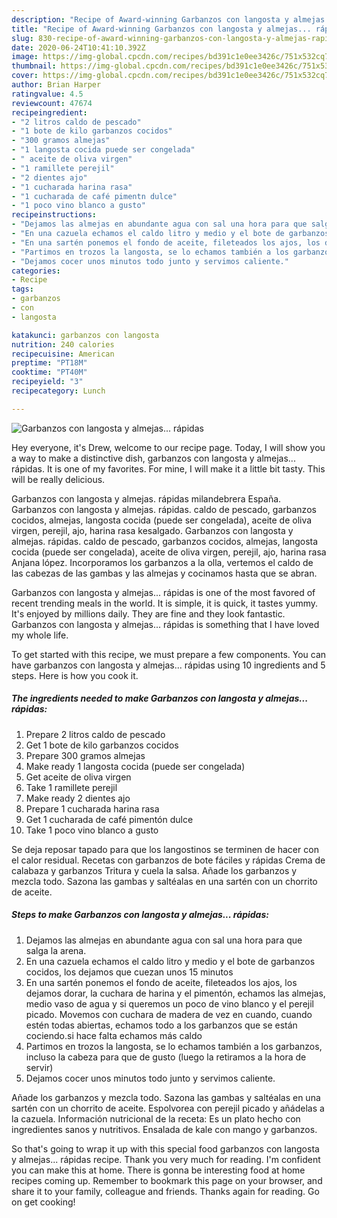 ```yaml
---
description: "Recipe of Award-winning Garbanzos con langosta y almejas... rápidas"
title: "Recipe of Award-winning Garbanzos con langosta y almejas... rápidas"
slug: 830-recipe-of-award-winning-garbanzos-con-langosta-y-almejas-rapidas
date: 2020-06-24T10:41:10.392Z
image: https://img-global.cpcdn.com/recipes/bd391c1e0ee3426c/751x532cq70/garbanzos-con-langosta-y-almejas-rapidas-foto-principal.jpg
thumbnail: https://img-global.cpcdn.com/recipes/bd391c1e0ee3426c/751x532cq70/garbanzos-con-langosta-y-almejas-rapidas-foto-principal.jpg
cover: https://img-global.cpcdn.com/recipes/bd391c1e0ee3426c/751x532cq70/garbanzos-con-langosta-y-almejas-rapidas-foto-principal.jpg
author: Brian Harper
ratingvalue: 4.5
reviewcount: 47674
recipeingredient:
- "2 litros caldo de pescado"
- "1 bote de kilo garbanzos cocidos"
- "300 gramos almejas"
- "1 langosta cocida puede ser congelada"
- " aceite de oliva virgen"
- "1 ramillete perejil"
- "2 dientes ajo"
- "1 cucharada harina rasa"
- "1 cucharada de café pimentn dulce"
- "1 poco vino blanco a gusto"
recipeinstructions:
- "Dejamos las almejas en abundante agua con sal una hora para que salga la arena."
- "En una cazuela echamos el caldo litro y medio y el bote de garbanzos cocidos, los dejamos que cuezan unos 15 minutos"
- "En una sartén ponemos el fondo de aceite, fileteados los ajos, los dejamos dorar, la cuchara de harina y el pimentón, echamos las almejas, medio vaso de agua y si queremos un poco de vino blanco y el perejil picado. Movemos con cuchara de madera de vez en cuando, cuando estén todas abiertas, echamos todo a los garbanzos que se están cociendo.si hace falta echamos más caldo"
- "Partimos en trozos la langosta, se lo echamos también a los garbanzos, incluso la cabeza para que de gusto (luego la retiramos a la hora de servir)"
- "Dejamos cocer unos minutos todo junto y servimos caliente."
categories:
- Recipe
tags:
- garbanzos
- con
- langosta

katakunci: garbanzos con langosta 
nutrition: 240 calories
recipecuisine: American
preptime: "PT18M"
cooktime: "PT40M"
recipeyield: "3"
recipecategory: Lunch

---
```



![Garbanzos con langosta y almejas... rápidas](https://img-global.cpcdn.com/recipes/bd391c1e0ee3426c/751x532cq70/garbanzos-con-langosta-y-almejas-rapidas-foto-principal.jpg)

Hey everyone, it's Drew, welcome to our recipe page. Today, I will show you a way to make a distinctive dish, garbanzos con langosta y almejas... rápidas. It is one of my favorites. For mine, I will make it a little bit tasty. This will be really delicious.

Garbanzos con langosta y almejas. rápidas milandebrera España. Garbanzos con langosta y almejas. rápidas. caldo de pescado, garbanzos cocidos, almejas, langosta cocida (puede ser congelada), aceite de oliva virgen, perejil, ajo, harina rasa kesalgado. Garbanzos con langosta y almejas. rápidas. caldo de pescado, garbanzos cocidos, almejas, langosta cocida (puede ser congelada), aceite de oliva virgen, perejil, ajo, harina rasa Anjana lópez. Incorporamos los garbanzos a la olla, vertemos el caldo de las cabezas de las gambas y las almejas y cocinamos hasta que se abran.

Garbanzos con langosta y almejas... rápidas is one of the most favored of recent trending meals in the world. It is simple, it is quick, it tastes yummy. It's enjoyed by millions daily. They are fine and they look fantastic. Garbanzos con langosta y almejas... rápidas is something that I have loved my whole life.


To get started with this recipe, we must prepare a few components. You can have garbanzos con langosta y almejas... rápidas using 10 ingredients and 5 steps. Here is how you cook it.

<!--inarticleads1-->

##### The ingredients needed to make Garbanzos con langosta y almejas... rápidas:

1. Prepare 2 litros caldo de pescado
1. Get 1 bote de kilo garbanzos cocidos
1. Prepare 300 gramos almejas
1. Make ready 1 langosta cocida (puede ser congelada)
1. Get  aceite de oliva virgen
1. Take 1 ramillete perejil
1. Make ready 2 dientes ajo
1. Prepare 1 cucharada harina rasa
1. Get 1 cucharada de café pimentón dulce
1. Take 1 poco vino blanco a gusto


Se deja reposar tapado para que los langostinos se terminen de hacer con el calor residual. Recetas con garbanzos de bote fáciles y rápidas Crema de calabaza y garbanzos Tritura y cuela la salsa. Añade los garbanzos y mezcla todo. Sazona las gambas y saltéalas en una sartén con un chorrito de aceite. 

<!--inarticleads2-->

##### Steps to make Garbanzos con langosta y almejas... rápidas:

1. Dejamos las almejas en abundante agua con sal una hora para que salga la arena.
1. En una cazuela echamos el caldo litro y medio y el bote de garbanzos cocidos, los dejamos que cuezan unos 15 minutos
1. En una sartén ponemos el fondo de aceite, fileteados los ajos, los dejamos dorar, la cuchara de harina y el pimentón, echamos las almejas, medio vaso de agua y si queremos un poco de vino blanco y el perejil picado. Movemos con cuchara de madera de vez en cuando, cuando estén todas abiertas, echamos todo a los garbanzos que se están cociendo.si hace falta echamos más caldo
1. Partimos en trozos la langosta, se lo echamos también a los garbanzos, incluso la cabeza para que de gusto (luego la retiramos a la hora de servir)
1. Dejamos cocer unos minutos todo junto y servimos caliente.


Añade los garbanzos y mezcla todo. Sazona las gambas y saltéalas en una sartén con un chorrito de aceite. Espolvorea con perejil picado y añádelas a la cazuela. Información nutricional de la receta: Es un plato hecho con ingredientes sanos y nutritivos. Ensalada de kale con mango y garbanzos. 

So that's going to wrap it up with this special food garbanzos con langosta y almejas... rápidas recipe. Thank you very much for reading. I'm confident you can make this at home. There is gonna be interesting food at home recipes coming up. Remember to bookmark this page on your browser, and share it to your family, colleague and friends. Thanks again for reading. Go on get cooking!
